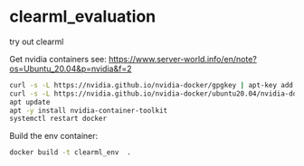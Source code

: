 # clearml_evaluation
try out clearml

Get nvidia containers
see: https://www.server-world.info/en/note?os=Ubuntu_20.04&p=nvidia&f=2
```bash
curl -s -L https://nvidia.github.io/nvidia-docker/gpgkey | apt-key add -
curl -s -L https://nvidia.github.io/nvidia-docker/ubuntu20.04/nvidia-docker.list > /etc/apt/sources.list.d/nvidia-docker.list
apt update
apt -y install nvidia-container-toolkit
systemctl restart docker
```

Build the env container:
```bash
docker build -t clearml_env  .
```